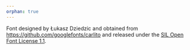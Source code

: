 ```yaml
---
orphan: true
---
```


Font designed by Łukasz Dziedzic and obtained from
https://github.com/googlefonts/carlito and released under the [SIL Open Font
License 1.1](https://github.com/googlefonts/carlito/blob/main/OFL.txt).

